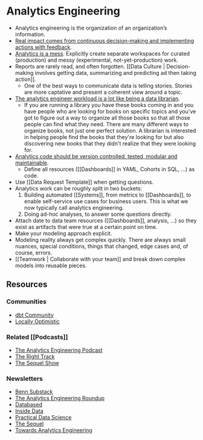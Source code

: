 # Analytics Engineering

- Analytics engineering is the organization of an organization’s information.
- [Real impact comes from continuous decision-making and implementing actions with feedback](https://news.ycombinator.com/item?id=22808006). 
- [Analytics is a mess](https://benn.substack.com/p/analytics-is-a-mess). Explicitly create separate workspaces for curated (production) and messy (experimental, not-yet-production) work. 
- Reports are rarely read, and often forgotten. [[Data Culture | Decision-making involves getting data, summarizing and predicting ad then taking action]].
	- One of the best ways to communicate data is telling stories. Stories are more captative and present a coherent view around a topic.
- [The analytics engineer workload is a lot like being a data librarian](https://www.youtube.com/watch?v=T0Z_ibd3Hx0). 
	- If you are running a library you have these books coming in and you have people who are looking for books on specific topics and you've got to figure out a way to organize all those books so that all those people can find what they need. There are many different ways to organize books, not just one perfect solution. A librarian is interested in helping people find the books that they're looking for but also discovering new books that they didn't realize that they were looking for.
- [Analytics code should be version controlled, tested, modular and maintainable](https://www.getdbt.com/analytics-engineering/why/).
	- Define all resources ([[Dashboards]] in YAML, Cohorts in SQL, ...) as code.
- Use [[Data Request Template]] when getting questions.
- Analytics work can be roughly split in two buckets:
	1. Building automated [[Systems]], from metrics to [[Dashboards]], to enable self-service use cases for business users. This is what we now typically call analytics engineering.
	2. Doing ad-hoc analyses, to answer some questions directly.
- Attach date to data team resources ([[Dashboards]], analysis, ...) so they exist as artifacts that were true at a certain point on time.
- Make your modeling approach explicit. 
- Modeling reality always get complex quickly. There are always small nuances, special conditions, things that changed, edge cases and, of course, errors.
- [[Teamwork | Collaborate with your team]] and break down complex models into reusable pieces. 


## Resources

### Communities

- [dbt Community](https://www.getdbt.com/community/)
- [Locally Optimistic](https://locallyoptimistic.com/community/)

### Related [[Podcasts]]

- [The Analytics Engineering Podcast](https://open.spotify.com/show/4BKMMeVXk4jJnAQSqGSJvE)
- [The Right Track](https://www.heavybit.com/library/podcasts/the-right-track/)
- [The Sequel Show](https://open.spotify.com/show/3jEoi1pGXyQSGecv1xiLvQ)

### Newsletters

- [Benn Substack](https://benn.substack.com/)
- [The Analytics Engineering Roundup](https://benn.substack.com/)
- [Databased](https://pedram.substack.com/)
- [Inside Data](https://mikkeldengsoe.substack.com/)
- [Practical Data Science](https://harterrt.substack.com/)
- [The Sequel](https://thesequel.substack.com/)
- [Towards Analytics Engineering](https://towardsanalyticsengineering.substack.com/)